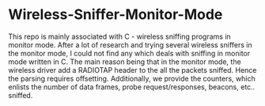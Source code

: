 # Wireless-Sniffer-Monitor-Mode
This repo is mainly associated with C - wireless sniffing programs in monitor mode. After a lot of research and trying several wireless sniffers in the monitor mode, I could not find any which deals with sniffing in monitor mode written in C. The main reason being that in the monitor mode, the wireless driver add a RADIOTAP header to the all the packets sniffed. Hence the parsing requires offsetting. Additionally, we provide the counters, which enlists the number of data frames, probe request/responses, beacons, etc.. sniffed.   
